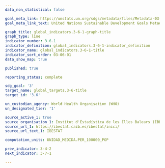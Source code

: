 ```yaml
---
data_non_statistical: false

goal_meta_link: https://unstats.un.org/sdgs/metadata/files/Metadata-03-06-01.pdf
goal_meta_link_text: United Nations Sustainable Development Goals Metadata (PDF 213KB)

graph_title: global_indicators.3-6-1-graph-title
graph_type: line
indicator_number: 3.6.1
indicator_definition: global_indicators.3-6-1-indicator_definition
indicator_name: global_indicators.3-6-1-title
indicator_sort_order: 03-06-01
data_show_map: true

published: true

reporting_status: complete

sdg_goal: '3'
target_name: global_targets.3-6-title
target_id: '3.6'

un_custodian_agency: World Health Organisation (WHO)
un_designated_tier: '1'

source_active_1: true
source_organisation_1: Institut d'Estadística de les Illes Balears (IBESTAT)
source_url_1: https://ibestat.caib.es/ibestat/inici/
source_url_text_1: IBESTAT

computation_units: UNIDAD_MEDIDA.PER_100000_POP

prev_indicator: 3-4-2
next_indicator: 3-7-1

---
```


